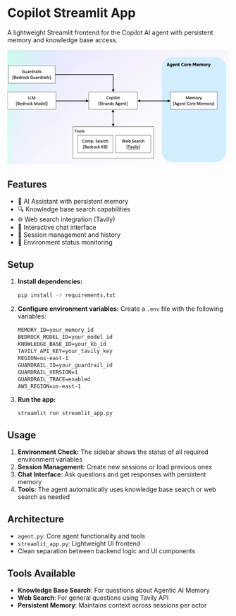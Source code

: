 # Copilot Streamlit App

A lightweight Streamlit frontend for the Copilot AI agent with persistent memory and knowledge base access.

![alt text](image.png)

## Features

- 🤖 AI Assistant with persistent memory
- 🔍 Knowledge base search capabilities  
- 🌐 Web search integration (Tavily)
- 💬 Interactive chat interface
- 📝 Session management and history
- 🔧 Environment status monitoring

## Setup

1. **Install dependencies:**
   ```bash
   pip install -r requirements.txt
   ```

2. **Configure environment variables:**
   Create a `.env` file with the following variables:
   ```
   MEMORY_ID=your_memory_id
   BEDROCK_MODEL_ID=your_model_id
   KNOWLEDGE_BASE_ID=your_kb_id
   TAVILY_API_KEY=your_tavily_key
   REGION=us-east-1
   GUARDRAIL_ID=your_guardrail_id
   GUARDRAIL_VERSION=1
   GUARDRAIL_TRACE=enabled
   AWS_REGION=us-east-1
   ```

3. **Run the app:**
   ```bash
   streamlit run streamlit_app.py
   ```

## Usage

1. **Environment Check:** The sidebar shows the status of all required environment variables
2. **Session Management:** Create new sessions or load previous ones
3. **Chat Interface:** Ask questions and get responses with persistent memory
4. **Tools:** The agent automatically uses knowledge base search or web search as needed

## Architecture

- `agent.py`: Core agent functionality and tools
- `streamlit_app.py`: Lightweight UI frontend
- Clean separation between backend logic and UI components

## Tools Available

- **Knowledge Base Search**: For questions about Agentic AI Memory
- **Web Search**: For general questions using Tavily API
- **Persistent Memory**: Maintains context across sessions per actor